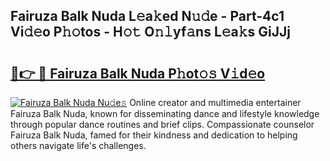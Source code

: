 ## Fairuza Balk Nuda L𝚎a𝚔ed N𝚞𝚍e - Part-4c1 Vi𝚍𝚎o P𝚑𝚘tos - H𝚘𝚝 O𝚗𝚕yf𝚊ns L𝚎a𝚔s GiJJj

# <h2><a href="http://kf9ysy.oniu.top/?m=Fairuza+Balk+Nuda">🔗👉 🔴 Fairuza Balk Nuda P𝚑ot𝚘𝚜 V𝚒d𝚎o</a></h2>

[![Fairuza Balk Nuda Nu𝚍e𝚜](https://i.imgur.com/0qMVB7G.gif)](http://kf9ysy.oniu.top/?m=Fairuza+Balk+Nuda)
Online creator and multimedia entertainer Fairuza Balk Nuda, known for disseminating dance and lifestyle knowledge through popular dance routines and brief clips. Compassionate counselor Fairuza Balk Nuda, famed for their kindness and dedication to helping others navigate life's challenges.  
